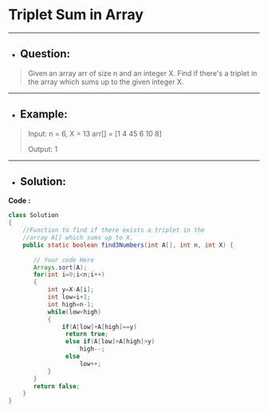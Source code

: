 # Triplet Sum in Array
---
- ## Question:
> Given an array arr of size n and an integer X. Find if there's a triplet in the array which sums up to the given integer X.
---
- ## Example:
> Input:
n = 6, X = 13
arr[] = [1 4 45 6 10 8]
>
> Output:
1
---
- ## Solution:
**Code :**
```java
class Solution
{
    //Function to find if there exists a triplet in the 
    //array A[] which sums up to X.
    public static boolean find3Numbers(int A[], int n, int X) { 
    
       // Your code Here
       Arrays.sort(A);
       for(int i=0;i<n;i++)
       {
           int y=X-A[i];
           int low=i+1;
           int high=n-1;
           while(low<high)
           {
               if(A[low]+A[high]==y)
                return true;
                else if(A[low]+A[high]>y)
                    high--;
                else
                    low++;
           }
       }
       return false;
    }
}

